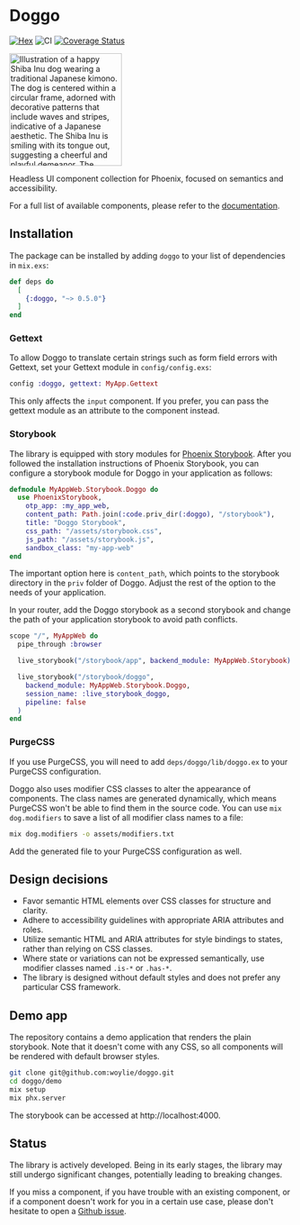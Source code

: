 # Doggo

[![Hex](https://img.shields.io/hexpm/v/doggo)](https://hex.pm/packages/doggo) ![CI](https://github.com/woylie/doggo/workflows/CI/badge.svg) [![Coverage Status](https://coveralls.io/repos/github/woylie/doggo/badge.svg)](https://coveralls.io/github/woylie/doggo)

<img src="https://github.com/woylie/doggo/raw/main/assets/doggo.png" alt="Illustration of a happy Shiba Inu dog wearing a traditional Japanese kimono. The dog is centered within a circular frame, adorned with decorative patterns that include waves and stripes, indicative of a Japanese aesthetic. The Shiba Inu is smiling with its tongue out, suggesting a cheerful and playful demeanor. The kimono features bold red and white accents, complementing the dog's tan and white fur." width="200"/>

Headless UI component collection for Phoenix, focused on semantics and
accessibility.

For a full list of available components, please refer to the
[documentation](https://hexdocs.pm/doggo/Doggo.html).

## Installation

The package can be installed by adding `doggo` to your list of dependencies in
`mix.exs`:

```elixir
def deps do
  [
    {:doggo, "~> 0.5.0"}
  ]
end
```

### Gettext

To allow Doggo to translate certain strings such as form field errors with
Gettext, set your Gettext module in `config/config.exs`:

```elixir
config :doggo, gettext: MyApp.Gettext
```

This only affects the `input` component. If you prefer, you can pass the
gettext module as an attribute to the component instead.

### Storybook

The library is equipped with story modules for
[Phoenix Storybook](https://hex.pm/packages/phoenix_storybook). After you
followed the installation instructions of Phoenix Storybook, you can configure a
storybook module for Doggo in your application as follows:

```elixir
defmodule MyAppWeb.Storybook.Doggo do
  use PhoenixStorybook,
    otp_app: :my_app_web,
    content_path: Path.join(:code.priv_dir(:doggo), "/storybook"),
    title: "Doggo Storybook",
    css_path: "/assets/storybook.css",
    js_path: "/assets/storybook.js",
    sandbox_class: "my-app-web"
end
```

The important option here is `content_path`, which points to the storybook
directory in the `priv` folder of Doggo. Adjust the rest of the option to the
needs of your application.

In your router, add the Doggo storybook as a second storybook and change the
path of your application storybook to avoid path conflicts.

```elixir
scope "/", MyAppWeb do
  pipe_through :browser

  live_storybook("/storybook/app", backend_module: MyAppWeb.Storybook)

  live_storybook("/storybook/doggo",
    backend_module: MyAppWeb.Storybook.Doggo,
    session_name: :live_storybook_doggo,
    pipeline: false
  )
end
```

### PurgeCSS

If you use PurgeCSS, you will need to add `deps/doggo/lib/doggo.ex` to your
PurgeCSS configuration.

Doggo also uses modifier CSS classes to alter the appearance of components. The
class names are generated dynamically, which means PurgeCSS won't be able to
find them in the source code. You can use `mix dog.modifiers` to save a
list of all modifier class names to a file:

```bash
mix dog.modifiers -o assets/modifiers.txt
```

Add the generated file to your PurgeCSS configuration as well.

## Design decisions

- Favor semantic HTML elements over CSS classes for structure and clarity.
- Adhere to accessibility guidelines with appropriate ARIA attributes and roles.
- Utilize semantic HTML and ARIA attributes for style bindings to states, rather
  than relying on CSS classes.
- Where state or variations can not be expressed semantically, use modifier
  classes named `.is-*` or `.has-*`.
- The library is designed without default styles and does not prefer any
  particular CSS framework.

## Demo app

The repository contains a demo application that renders the plain storybook.
Note that it doesn't come with any CSS, so all components will be rendered with
default browser styles.

```bash
git clone git@github.com:woylie/doggo.git
cd doggo/demo
mix setup
mix phx.server
```

The storybook can be accessed at http://localhost:4000.

## Status

The library is actively developed. Being in its early stages, the library may
still undergo significant changes, potentially leading to breaking changes.

If you miss a component, if you have trouble with an existing component, or if a
component doesn't work for you in a certain use case, please don't hesitate to
open a [Github issue](https://github.com/woylie/doggo/issues).
